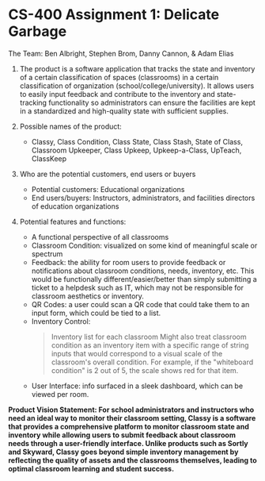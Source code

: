 # CS-400 Assignment 1: Delicate Garbage
The Team: Ben Albright, Stephen Brom, Danny Cannon, & Adam Elias

1.  The product is a software application that tracks the state and inventory of a certain classification of spaces (classrooms) in a certain classification of organization (school/college/university). It allows users to easily input feedback and contribute to the inventory and state-tracking functionality so administrators can ensure the facilities are kept in a standardized and high-quality state with sufficient supplies.
 
2.  Possible names of the product:
     - Classy, Class Condition, Class State, Class Stash, State of Class, Classroom Upkeeper, Class Upkeep, Upkeep-a-Class, UpTeach, ClassKeep
 
3.  Who are the potential customers, end users or buyers
     - Potential customers: Educational organizations
     - End users/buyers: Instructors, administrators, and facilities directors of education organizations
 
4. Potential features and functions:
     - A functional perspective of all classrooms
     - Classroom Condition: visualized on some kind of meaningful scale or spectrum
     - Feedback: the ability for room users to provide feedback or notifications about classroom conditions, needs, inventory, etc. This would be functionally different/easier/better than simply submitting a ticket to a helpdesk such as IT, which may not be responsible for classroom aesthetics or inventory.
     - QR Codes: a user could scan a QR code that could take them to an input form, which could be tied to a list.
     - Inventory Control:
          > Inventory list for each classroom
          > Might also treat classroom condition as an inventory item with a specific range of string inputs that would correspond to a visual scale of the classroom's overall condition. For example, if the "whiteboard condition" is 2 out of 5, the scale shows red for that item.
     - User Interface: info surfaced in a sleek dashboard, which can be viewed per room.

**Product Vision Statement: For school administrators and instructors who need an ideal way to monitor their classroom setting, Classy is a software that provides a comprehensive platform to monitor classroom state and inventory while allowing users to submit feedback about classroom needs through a user-friendly interface. Unlike products such as Sortly and Skyward, Classy goes beyond simple inventory management by reflecting the quality of assets and the classrooms themselves, leading to optimal classroom learning and student success.**
